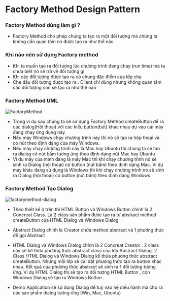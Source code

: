 # Factory Method Design Pattern 
### Factory Method dùng làm gì ?
+ Factory Method cho phép chúng ta tạo ra một đối tượng mà chúng ta không cần quan tâm nó được tạo ra như thế nào
### Khi nào nên sử dụng Factory method
+ Khi ta muốn tạo ra đối tượng lúc chương trình đang chay (run time) mà ta chưa biết nó sẽ trả về đối tượng gì
+ Khi các đối tượng được tạo ra có chung đặc điểm của lớp cha
+ Che dấu đối tượng được tạo ra . Client chỉ dùng nhưng không quan tâm các đối tượng con sẽ tạo ra như thế nào

### Factory Method UML

![FactoryMethod](https://user-images.githubusercontent.com/37821007/63338794-bc543e80-c36d-11e9-9bfb-6d27bc46112a.gif)

+ Trong ví dụ sau  chúng ta sẽ sử dụng Factory Method createButton để ra các dialog(Hôi thoại) với các kiểu button(bút) khác nhau dự vào cái máy đang chạy ứng dụng này.
+ Nếu máy Windows chạy chương trình này thì nó sẽ tạo ra hộp thoại và có nút theo định dạng của máy Windows. 
+ Nếu máy chạy chương trình này là Mac hay Ubuntu thì chúng ta sẽ tạo ra dialog có nút bấm  tương ứng theo định dạng nút Mac hay Ubuntu
+ Ví dụ máy của mình đang là máy Mac thì khi chạy chương trình nó sẽ sinh ra Dialog (hội thoại) có button (nút bấm) theo định dạng Mac. Ví dụ máy khác đang sử dụng là Windows thì khi chạy chương trình nó sẽ sinh ra Dialog (hội thoại) có button (nút bấm) theo định dạng Windows 

### Factory Method Tạo Dialog
![factorymethod-dialog](https://user-images.githubusercontent.com/37821007/63355928-26320f80-c391-11e9-906c-577b8f9c86ef.png)

+ Theo thiết kế ở trên thì HTML Button và Windows Button chính là 2 Concreat Class. Là 2 class sản phẩm được tạo ra từ abstract method createButton của HTML Dialog và Windows Dialog

+ Abstract Dialog chính là Creator chứa method abstract và 1 phương thức để gọi Abstract

+ HTML Dialog và Windows Dialog chính là 2 Concreat Creator . 2 class này sẽ kế thừa phương thức abstract class của lớp Abstract Dialog. 2 Class HTML Dialog và Windows Dialog kế thừa phương thức abstract createButton. Nhưng mỗi lớp sẽ cài đặt phương thức tạo ra button khác nhau. Kết quả của phương thức abstract sẽ sinh ra 1 đối tượng tương ứng. Ví dụ HTML Dialog thì sẽ tạo ra đối tượng HTML Button , còn Windows Dialog sẽ tạo ra Windows Button .

+ Demo Application sẽ sử dụng Dialog để tuỳ vào hệ điều hành mà cho ra các sản phẩm dialog tương ứng (Win, Mac, Ubuntu)



